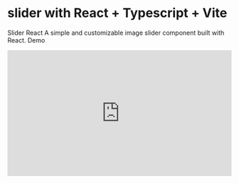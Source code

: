 # slider with React + Typescript + Vite
Slider React
A simple and customizable image slider component built with React.
Demo
<div style="position: relative; padding-bottom: 56.25%; height: 0;"><iframe src="https://www.loom.com/embed/c5db3069a81f4e67be5cd2f74827ab47?sid=81df5346-783e-4b5f-8686-d34d4b70eebf" frameborder="0" webkitallowfullscreen mozallowfullscreen allowfullscreen style="position: absolute; top: 0; left: 0; width: 100%; height: 100%;"></iframe></div>



